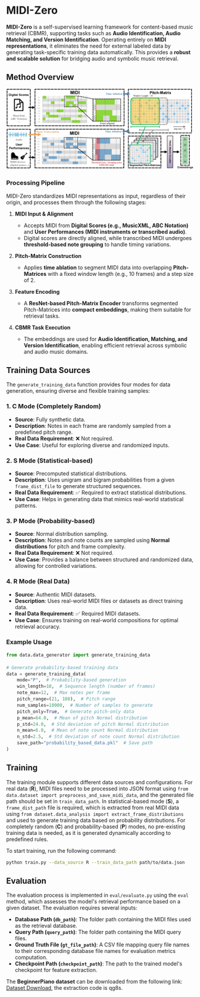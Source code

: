 # MIDI-Zero

**MIDI-Zero** is a self-supervised learning framework for content-based music retrieval (CBMR), supporting tasks such as **Audio Identification, Audio Matching, and Version Identification**. Operating entirely on **MIDI representations**, it eliminates the need for external labeled data by generating task-specific training data automatically. This provides a **robust and scalable solution** for bridging audio and symbolic music retrieval.

## **Method Overview**

![MIDI-Zero Method](assets/f1.jpg)

### **Processing Pipeline**
MIDI-Zero standardizes MIDI representations as input, regardless of their origin, and processes them through the following stages:

1. **MIDI Input & Alignment**  
   - Accepts MIDI from **Digital Scores (e.g., MusicXML, ABC Notation)** and **User Performances (MIDI instruments or transcribed audio)**.
   - Digital scores are directly aligned, while transcribed MIDI undergoes **threshold-based note grouping** to handle timing variations.

2. **Pitch-Matrix Construction**  
   - Applies **time ablation** to segment MIDI data into overlapping **Pitch-Matrices** with a fixed window length (e.g., 10 frames) and a step size of 2.

3. **Feature Encoding**  
   - A **ResNet-based Pitch-Matrix Encoder** transforms segmented Pitch-Matrices into **compact embeddings**, making them suitable for retrieval tasks.

4. **CBMR Task Execution**  
   - The embeddings are used for **Audio Identification, Matching, and Version Identification**, enabling efficient retrieval across symbolic and audio music domains.


## **Training Data Sources**

The `generate_training_data` function provides four modes for data generation, ensuring diverse and flexible training samples:

### **1. C Mode (Completely Random)**
- **Source**: Fully synthetic data.  
- **Description**: Notes in each frame are randomly sampled from a predefined pitch range.  
- **Real Data Requirement**: ❌ Not required.  
- **Use Case**: Useful for exploring diverse and randomized inputs.

### **2. S Mode (Statistical-based)**
- **Source**: Precomputed statistical distributions.  
- **Description**: Uses unigram and bigram probabilities from a given `frame_dist_file` to generate structured sequences.  
- **Real Data Requirement**: ✅ Required to extract statistical distributions.  
- **Use Case**: Helps in generating data that mimics real-world statistical patterns.

### **3. P Mode (Probability-based)**
- **Source**: Normal distribution sampling.  
- **Description**: Notes and note counts are sampled using **Normal distributions** for pitch and frame complexity.  
- **Real Data Requirement**: ❌ Not required.  
- **Use Case**: Provides a balance between structured and randomized data, allowing for controlled variations.

### **4. R Mode (Real Data)**
- **Source**: Authentic MIDI datasets.  
- **Description**: Uses real-world MIDI files or datasets as direct training data.  
- **Real Data Requirement**: ✅ Required MIDI datasets.  
- **Use Case**: Ensures training on real-world compositions for optimal retrieval accuracy.

### **Example Usage**

```python
from data.data_generator import generate_training_data

# Generate probability-based training data
data = generate_training_data(
    mode="P",  # Probability-based generation
    win_length=10,  # Sequence length (number of frames)
    note_max=12,  # Max notes per frame
    pitch_range=(21, 108),  # Pitch range
    num_samples=10000,  # Number of samples to generate
    pitch_only=True,  # Generate pitch-only data
    p_mean=64.0,  # Mean of pitch Normal distribution
    p_std=24.0,  # Std deviation of pitch Normal distribution
    n_mean=6.0,  # Mean of note count Normal distribution
    n_std=2.5,  # Std deviation of note count Normal distribution
    save_path="probability_based_data.pkl"  # Save path
)
```

## Training  

The training module supports different data sources and configurations. For real data (**R**), MIDI files need to be processed into JSON format using `from data.dataset import preprocess_and_save_midi_data`, and the generated file path should be set in `train_data_path`. In statistical-based mode (**S**), a `frame_dist_path` file is required, which is extracted from real MIDI data using `from dataset.data_analysis import extract_frame_distributions` and used to generate training data based on probability distributions. For completely random (**C**) and probability-based (**P**) modes, no pre-existing training data is needed, as it is generated dynamically according to predefined rules.  

To start training, run the following command:  

```bash
python train.py --data_source R --train_data_path path/to/data.json
```

## Evaluation  

The evaluation process is implemented in `eval/evaluate.py` using the `eval` method, which assesses the model's retrieval performance based on a given dataset. The evaluation requires several inputs:  

- **Database Path (`db_path`)**: The folder path containing the MIDI files used as the retrieval database.  
- **Query Path (`query_path`)**: The folder path containing the MIDI query files.  
- **Ground Truth File (`gt_file_path`)**: A CSV file mapping query file names to their corresponding database file names for evaluation metrics computation.  
- **Checkpoint Path (`checkpoint_path`)**: The path to the trained model's checkpoint for feature extraction.   

The **BeginnerPiano dataset** can be downloaded from the following link:  [Dataset Download](https://pan.baidu.com/s/1ocU6GXdP4WNbIY5TR-uLVg), the extraction code is qg8s.
